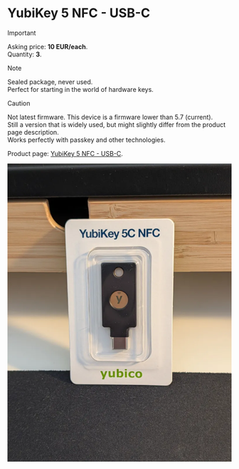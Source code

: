 # YubiKey 5 NFC - USB-C

> [!IMPORTANT]
> Asking price: **10 EUR/each**.  
> Quantity: **3**.

> [!NOTE]
> Sealed package, never used.  
> Perfect for starting in the world of hardware keys.

> [!CAUTION]
> Not latest firmware. This device is a firmware lower than 5.7 (current).  
> Still a version that is widely used, but might slightly differ from the product page description.  
> Works perfectly with passkey and other technologies.

Product page: [YubiKey 5 NFC - USB-C](https://www.yubico.com/nl/product/yubikey-5-series/yubikey-5c-nfc/).

![YubiKey 5 NFC - USB-C](007-yubikey_5_nfc_usbc.webp)
